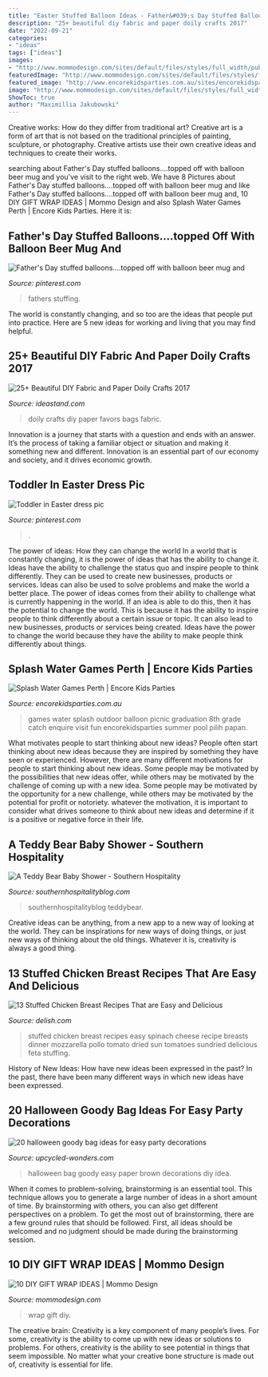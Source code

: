 ```yaml
---
title: "Easter Stuffed Balloon Ideas - Father&#039;s Day Stuffed Balloons....topped Off With Balloon Beer Mug And"
description: "25+ beautiful diy fabric and paper doily crafts 2017"
date: "2022-09-21"
categories:
- "ideas"
tags: ["ideas"]
images:
- "http://www.mommodesign.com/sites/default/files/styles/full_width/public/images/gallery/1530/giftwrap4.jpg?itok=Y-um-7ds"
featuredImage: "http://www.mommodesign.com/sites/default/files/styles/full_width/public/images/gallery/1530/giftwrap4.jpg?itok=Y-um-7ds"
featured_image: "http://www.encorekidsparties.com.au/sites/encorekidsparties.com.au/files/water-balloon-catch_0.jpg"
image: "http://www.mommodesign.com/sites/default/files/styles/full_width/public/images/gallery/1530/giftwrap4.jpg?itok=Y-um-7ds"
ShowToc: true
author: "Maximillia Jakubowski"
---
```



Creative works: How do they differ from traditional art?
Creative art is a form of art that is not based on the traditional principles of painting, sculpture, or photography. Creative artists use their own creative ideas and techniques to create their works.

	

		
searching about Father&#039;s Day stuffed balloons....topped off with balloon beer mug and you've visit to the right web. We have 8 Pictures about Father&#039;s Day stuffed balloons....topped off with balloon beer mug and like Father&#039;s Day stuffed balloons....topped off with balloon beer mug and, 10 DIY GIFT WRAP IDEAS | Mommo Design and also Splash Water Games Perth | Encore Kids Parties. Here it is:
		
    
## Father&#039;s Day Stuffed Balloons....topped Off With Balloon Beer Mug And

<img loading=lazy src="https://i.pinimg.com/736x/0b/7b/dc/0b7bdcb3b6b0216eb263ffefa513e053.jpg" onerror="this.onerror=null;this.src='https://tse3.mm.bing.net/th?id=OIP.6sL4-hqhHv-Xwaf-2XcT1QHaJ3&amp;pid=15.1';" alt="Father&#039;s Day stuffed balloons....topped off with balloon beer mug and">

_Source: pinterest.com_

>fathers stuffing. 

	

The world is constantly changing, and so too are the ideas that people put into practice. Here are 5 new ideas for working and living that you may find helpful.

    
## 25+ Beautiful DIY Fabric And Paper Doily Crafts 2017

<img loading=lazy src="https://ideastand.com/wp-content/uploads/2015/11/doily-crafts/27-doily-crafts.jpg" onerror="this.onerror=null;this.src='https://tse3.mm.bing.net/th?id=OIP.3FYMnNtj2nt-VXsyNMltLgHaPO&amp;pid=15.1';" alt="25+ Beautiful DIY Fabric and Paper Doily Crafts 2017">

_Source: ideastand.com_

>doily crafts diy paper favors bags fabric. 

	

Innovation is a journey that starts with a question and ends with an answer. It’s the process of taking a familiar object or situation and making it something new and different. Innovation is an essential part of our economy and society, and it drives economic growth.

    
## Toddler In Easter Dress Pic

<img loading=lazy src="https://i.pinimg.com/736x/e4/87/88/e4878881ff84cad55014da33c03fab85--toddler-photos-easter-dress.jpg" onerror="this.onerror=null;this.src='https://tse1.mm.bing.net/th?id=OIP.lsedBREKxYS9QNQcVYp2-wHaLH&amp;pid=15.1';" alt="Toddler in Easter dress pic">

_Source: pinterest.com_

>. 

	

The power of ideas: How they can change the world
In a world that is constantly changing, it is the power of ideas that has the ability to change it. Ideas have the ability to challenge the status quo and inspire people to think differently. They can be used to create new businesses, products or services. Ideas can also be used to solve problems and make the world a better place.
The power of ideas comes from their ability to challenge what is currently happening in the world. If an idea is able to do this, then it has the potential to change the world. This is because it has the ability to inspire people to think differently about a certain issue or topic. It can also lead to new businesses, products or services being created. Ideas have the power to change the world because they have the ability to make people think differently about things.

    
## Splash Water Games Perth | Encore Kids Parties

<img loading=lazy src="http://www.encorekidsparties.com.au/sites/encorekidsparties.com.au/files/water-balloon-catch_0.jpg" onerror="this.onerror=null;this.src='https://tse2.mm.bing.net/th?id=OIP.94UolIEdmEshB-kdLWwqRQHaLH&amp;pid=15.1';" alt="Splash Water Games Perth | Encore Kids Parties">

_Source: encorekidsparties.com.au_

>games water splash outdoor balloon picnic graduation 8th grade catch enquire visit fun encorekidsparties summer pool pilih papan. 

	

What motivates people to start thinking about new ideas?
People often start thinking about new ideas because they are inspired by something they have seen or experienced. However, there are many different motivations for people to start thinking about new ideas. Some people may be motivated by the possibilities that new ideas offer, while others may be motivated by the challenge of coming up with a new idea. Some people may be motivated by the opportunity for a new challenge, while others may be motivated by the potential for profit or notoriety. whatever the motivation, it is important to consider what drives someone to think about new ideas and determine if it is a positive or negative force in their life.

    
## A Teddy Bear Baby Shower - Southern Hospitality

<img loading=lazy src="https://southernhospitalityblog.com/wp-content/uploads/2011/05/025.jpg" onerror="this.onerror=null;this.src='https://tse3.mm.bing.net/th?id=OIP.6Ul0jtHN1o5CGtc5d3b2awHaLH&amp;pid=15.1';" alt="A Teddy Bear Baby Shower - Southern Hospitality">

_Source: southernhospitalityblog.com_

>southernhospitalityblog teddybear. 

	

Creative ideas can be anything, from a new app to a new way of looking at the world. They can be inspirations for new ways of doing things, or just new ways of thinking about the old things. Whatever it is, creativity is always a good thing.

    
## 13 Stuffed Chicken Breast Recipes That Are Easy And Delicious

<img loading=lazy src="http://del.h-cdn.co/assets/16/13/stuffed-chicken6.png" onerror="this.onerror=null;this.src='https://tse4.mm.bing.net/th?id=OIP.l4YtmymHqepZG0BNwbABtgHaLM&amp;pid=15.1';" alt="13 Stuffed Chicken Breast Recipes That are Easy and Delicious">

_Source: delish.com_

>stuffed chicken breast recipes easy spinach cheese recipe breasts dinner mozzarella pollo tomato dried sun tomatoes sundried delicious feta stuffing. 

	

History of New Ideas: How have new ideas been expressed in the past?
In the past, there have been many different ways in which new ideas have been expressed.

    
## 20 Halloween Goody Bag Ideas For Easy Party Decorations

<img loading=lazy src="http://www.upcycled-wonders.com/wp-content/uploads/2016/10/halloween-goody-bag-ideas-black-brown-paper-googly-eyes-easy-diy-idea.jpg" onerror="this.onerror=null;this.src='https://tse4.mm.bing.net/th?id=OIP.-xp_1t6m6kxI-QfI7pbr_gHaDp&amp;pid=15.1';" alt="20 halloween goody bag ideas for easy party decorations">

_Source: upcycled-wonders.com_

>halloween bag goody easy paper brown decorations diy idea. 

	

When it comes to problem-solving, brainstorming is an essential tool. This technique allows you to generate a large number of ideas in a short amount of time. By brainstorming with others, you can also get different perspectives on a problem. To get the most out of brainstorming, there are a few ground rules that should be followed. First, all ideas should be welcomed and no judgment should be made during the brainstorming session.

    
## 10 DIY GIFT WRAP IDEAS | Mommo Design

<img loading=lazy src="http://www.mommodesign.com/sites/default/files/styles/full_width/public/images/gallery/1530/giftwrap4.jpg?itok=Y-um-7ds" onerror="this.onerror=null;this.src='https://tse1.mm.bing.net/th?id=OIP.jC3MpvjlW0Ef15du5e3KYgHaJP&amp;pid=15.1';" alt="10 DIY GIFT WRAP IDEAS | Mommo Design">

_Source: mommodesign.com_

>wrap gift diy. 

	

The creative brain:
Creativity is a key component of many people’s lives. For some, creativity is the ability to come up with new ideas or solutions to problems. For others, creativity is the ability to see potential in things that seem impossible. No matter what your creative bone structure is made out of, creativity is essential for life.


